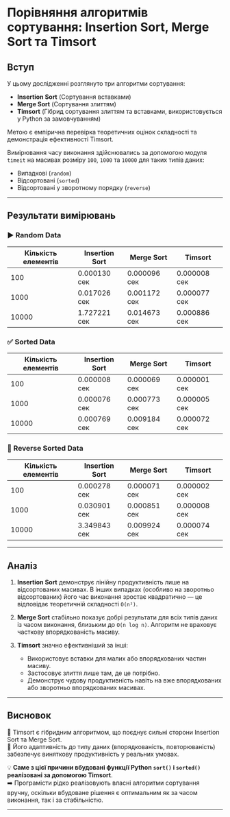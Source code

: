 # Порівняння алгоритмів сортування: Insertion Sort, Merge Sort та Timsort

## Вступ

У цьому дослідженні розглянуто три алгоритми сортування:

- **Insertion Sort** (Сортування вставками)
- **Merge Sort** (Сортування злиттям)
- **Timsort** (Гібрид сортування злиттям та вставками, використовується у Python за замовчуванням)

Метою є емпірична перевірка теоретичних оцінок складності та демонстрація ефективності Timsort.

Вимірювання часу виконання здійснювались за допомогою модуля `timeit` на масивах розміру `100`, `1000` та `10000` для таких типів даних:

- Випадкові (`random`)
- Відсортовані (`sorted`)
- Відсортовані у зворотному порядку (`reverse`)

---

## Результати вимірювань

### ▶️ Random Data

| Кількість елементів | Insertion Sort | Merge Sort   | Timsort      |
| ------------------- | -------------- | ------------ | ------------ |
| 100                 | 0.000130 сек   | 0.000096 сек | 0.000008 сек |
| 1000                | 0.017026 сек   | 0.001172 сек | 0.000077 сек |
| 10000               | 1.727221 сек   | 0.014673 сек | 0.000886 сек |

### ✅ Sorted Data

| Кількість елементів | Insertion Sort | Merge Sort   | Timsort      |
| ------------------- | -------------- | ------------ | ------------ |
| 100                 | 0.000008 сек   | 0.000069 сек | 0.000001 сек |
| 1000                | 0.000076 сек   | 0.000773 сек | 0.000005 сек |
| 10000               | 0.000769 сек   | 0.009184 сек | 0.000072 сек |

### 🔁 Reverse Sorted Data

| Кількість елементів | Insertion Sort | Merge Sort   | Timsort      |
| ------------------- | -------------- | ------------ | ------------ |
| 100                 | 0.000278 сек   | 0.000071 сек | 0.000002 сек |
| 1000                | 0.030901 сек   | 0.000851 сек | 0.000008 сек |
| 10000               | 3.349843 сек   | 0.009924 сек | 0.000074 сек |

---

## Аналіз

1. **Insertion Sort** демонструє лінійну продуктивність лише на відсортованих масивах. В інших випадках (особливо на зворотньо відсортованих) його час виконання зростає квадратично — це відповідає теоретичній складності `O(n²)`.

2. **Merge Sort** стабільно показує добрі результати для всіх типів даних із часом виконання, близьким до `O(n log n)`. Алгоритм не враховує часткову впорядкованість масиву.

3. **Timsort** значно ефективніший за інші:
   - Використовує вставки для малих або впорядкованих частин масиву.
   - Застосовує злиття лише там, де це потрібно.
   - Демонструє чудову продуктивність навіть на вже впорядкованих або зворотньо впорядкованих масивах.

---

## Висновок

🔹 Timsort є гібридним алгоритмом, що поєднує сильні сторони Insertion Sort та Merge Sort.  
🔹 Його адаптивність до типу даних (впорядкованість, повторюваність) забезпечує виняткову продуктивність у реальних умовах.

💡 **Саме з цієї причини вбудовані функції Python `sort()` і `sorted()` реалізовані за допомогою Timsort**.  
➡️ Програмісти рідко реалізовують власні алгоритми сортування вручну, оскільки вбудоване рішення є оптимальним як за часом виконання, так і за стабільністю.

---
